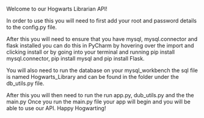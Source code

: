 Welcome to our Hogwarts Librarian API! 

In order to use this you will need to first add your root and password details to the config.py file. 

After this you will need to ensure that you have mysql, mysql.connector and flask installed you can do this in PyCharm by hovering over the import and clicking install or by 
going into your terminal and running pip install mysql.connector, pip install mysql and pip install Flask.

You will also need to run the database on your mysql_workbench the sql file is named Hogwarts_Library and can be found in the folder under the db_utils.py file.

After this you will then need to run the run app.py, dub_utils.py and the the main.py 
Once you run the main.py file your app will begin and you will be able to use our API. Happy Hogwarting! 